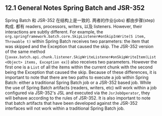 ## 12.1 General Notes Spring Batch and JSR-352

Spring Batch 和 JSR-352 在结构上是一致的. 
两者的作业(jobs) 都由步骤(step)构成. 
都有 readers, processors, writers, 以及 listeners. However, their interactions are subtly different. For example, the `org.springframework.batch.core.SkipListener#onSkipInWrite(S item, Throwable t)` within Spring Batch receives two parameters: the item that was skipped and the Exception that caused the skip. The JSR-352 version of the same method (`javax.batch.api.chunk.listener.SkipWriteListener#onSkipWriteItem(List<Object> items, Exception ex)`) also receives two parameters. However the first one is a `List` of all the items within the current chunk with the second being the Exception that caused the skip. Because of these differences, it is important to note that there are two paths to execute a job within Spring Batch: either a traditional Spring Batch job or a JSR-352 based job. While the use of Spring Batch artifacts (readers, writers, etc) will work within a job configured via JSR-352's JSL and executed via the `JsrJobOperator`, they will behave according to the rules of JSR-352. It is also important to note that batch artifacts that have been developed against the JSR-352 interfaces will not work within a traditional Spring Batch job.

